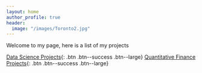 ```yaml
---
layout: home
author_profile: true
header: 
  image: "/images/Toronto2.jpg"
---
```



Welcome to my page, here is a list of my projects 


[Data Science Projects](https://sasanmehrabian.github.io/da/){: .btn .btn--success .btn--large}
[Quantitative Finance Projects](https://sasanmehrabian.github.io/qf/){: .btn .btn--success .btn--large}

